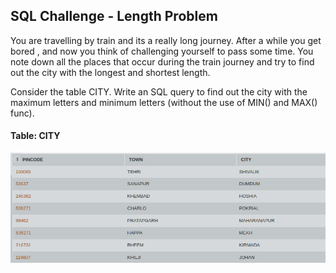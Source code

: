 ## SQL Challenge - Length Problem

You are travelling by train and its a really long journey. After a while you get bored , and now you think of challenging yourself to pass some time. You note down all the places that occur during the train journey and try to find out the city with the longest and shortest length.

Consider the table CITY. Write an SQL query to find out the city with the maximum letters and minimum letters (without the use of MIN() and MAX() func).

#### Table: CITY

![Test Image1](ss.png)
